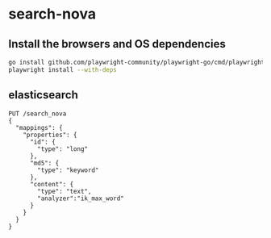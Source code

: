 # search-nova


## Install the browsers and OS dependencies

```bash
go install github.com/playwright-community/playwright-go/cmd/playwright@latest
playwright install --with-deps
```


## elasticsearch

```text
PUT /search_nova
{
  "mappings": {
    "properties": {
      "id": {
        "type": "long"
      },
      "md5": {
        "type": "keyword"
      },
      "content": {
        "type": "text",
        "analyzer":"ik_max_word"
      }
    }
  }
}


```
